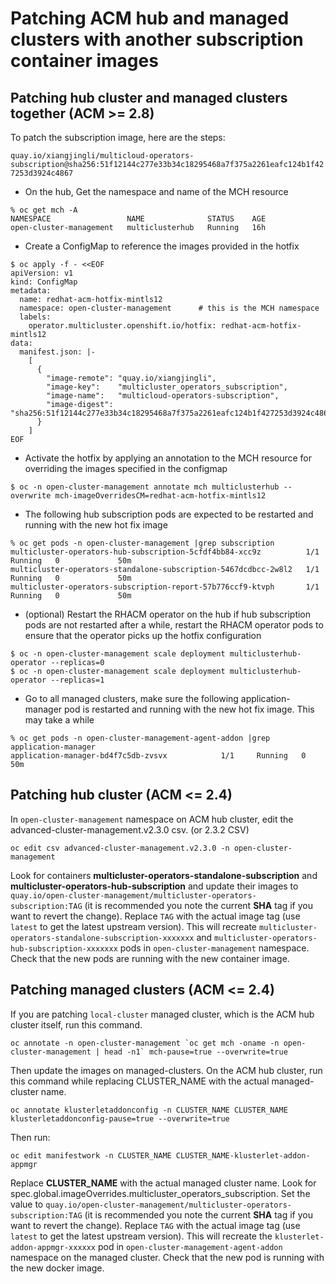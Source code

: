 # Patching ACM hub and managed clusters with another subscription container images

## Patching hub cluster and managed clusters together (ACM >= 2.8)

To patch the subscription image, here are the steps:

`quay.io/xiangjingli/multicloud-operators-subscription@sha256:51f12144c277e33b34c18295468a7f375a2261eafc124b1f427253d3924c4867`

- On the hub, Get the namespace and name of the MCH resource
```
% oc get mch -A
NAMESPACE                 NAME              STATUS    AGE
open-cluster-management   multiclusterhub   Running   16h
```

- Create a ConfigMap to reference the images provided in the hotfix
```
$ oc apply -f - <<EOF
apiVersion: v1
kind: ConfigMap
metadata:
  name: redhat-acm-hotfix-mintls12
  namespace: open-cluster-management      # this is the MCH namespace
  labels:
    operator.multicluster.openshift.io/hotfix: redhat-acm-hotfix-mintls12
data:
  manifest.json: |-
    [
      {
        "image-remote": "quay.io/xiangjingli",
        "image-key":    "multicluster_operators_subscription",
        "image-name":   "multicloud-operators-subscription",
        "image-digest": "sha256:51f12144c277e33b34c18295468a7f375a2261eafc124b1f427253d3924c4867"
      }
    ]
EOF
```

- Activate the hotfix by applying an annotation to the MCH resource for overriding the images specified in the configmap
```
$ oc -n open-cluster-management annotate mch multiclusterhub --overwrite mch-imageOverridesCM=redhat-acm-hotfix-mintls12
```

- The following hub subscription pods are expected to be restarted and running with the new hot fix image
```
% oc get pods -n open-cluster-management |grep subscription
multicluster-operators-hub-subscription-5cfdf4bb84-xcc9z          1/1     Running   0             50m
multicluster-operators-standalone-subscription-5467dcdbcc-2w8l2   1/1     Running   0             50m
multicluster-operators-subscription-report-57b776ccf9-ktvph       1/1     Running   0             50m
```

- (optional) Restart the RHACM operator on the hub
if hub subscription pods are not restarted after a while, restart the RHACM operator pods to ensure that the operator picks up the hotfix configuration
```
$ oc -n open-cluster-management scale deployment multiclusterhub-operator --replicas=0
$ oc -n open-cluster-management scale deployment multiclusterhub-operator --replicas=1
```

- Go to all managed clusters, make sure the following application-manager pod is restarted and running with the new hot fix image. This may take a while
```
% oc get pods -n open-cluster-management-agent-addon |grep application-manager
application-manager-bd4f7c5db-zvsvx            1/1     Running   0          50m
```

## Patching hub cluster (ACM <= 2.4)

In `open-cluster-management` namespace on ACM hub cluster, edit the advanced-cluster-management.v2.3.0 csv. (or 2.3.2 CSV)

```
oc edit csv advanced-cluster-management.v2.3.0 -n open-cluster-management
```

Look for containers **multicluster-operators-standalone-subscription** and **multicluster-operators-hub-subscription** and update their images to `quay.io/open-cluster-management/multicluster-operators-subscription:TAG` (it is recommended you note the current **SHA** tag if you want to revert the change). Replace `TAG` with the actual image tag (use `latest` to get the latest upstream version). This will recreate `multicluster-operators-standalone-subscription-xxxxxxx` and `multicluster-operators-hub-subscription-xxxxxxx` pods in `open-cluster-management` namespace. Check that the new pods are running with the new container image.

## Patching managed clusters (ACM <= 2.4)

If you are patching `local-cluster` managed cluster, which is the ACM hub cluster itself, run this command.

```
oc annotate -n open-cluster-management `oc get mch -oname -n open-cluster-management | head -n1` mch-pause=true --overwrite=true
```

Then update the images on managed-clusters. On the ACM hub cluster, run this command while replacing CLUSTER_NAME with the actual managed-cluster name.

```
oc annotate klusterletaddonconfig -n CLUSTER_NAME CLUSTER_NAME klusterletaddonconfig-pause=true --overwrite=true
```

Then run:

```
oc edit manifestwork -n CLUSTER_NAME CLUSTER_NAME-klusterlet-addon-appmgr 
```

Replace **CLUSTER_NAME** with the actual managed cluster name. Look for spec.global.imageOverrides.multicluster_operators_subscription. Set the value to `quay.io/open-cluster-management/multicluster-operators-subscription:TAG` (it is recommended you note the current **SHA** tag if you want to revert the change). Replace `TAG` with the actual image tag (use `latest` to get the latest upstream version).  This will recreate the `klusterlet-addon-appmgr-xxxxxx` pod in `open-cluster-management-agent-addon` namespace on the managed cluster. Check that the new pod is running with the new docker image.
